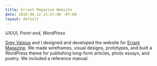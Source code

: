 ```yaml
---
title: Errant Magazine Website
date: 2016-06-12 23:57:00 -07:00
layout: default
---
```


*UX/UI, Front-end, WordPress*

[Grey Vaisius](http://greyvy.com/) and I designed and developed the website for [Errant Magazine](http://www.errantmagazine.ca/). We made wireframes, visual designs, prototypes, and built a WordPress theme for publishing long-form articles, photo essays, and poetry. We included a reference manual.